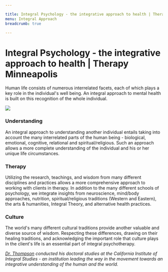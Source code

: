 ```yaml
---

title: Integral Psychology - the integrative approach to health | Therapy Minneapolis - Integral Psychotherapy
menu: Integral Approach
breadcrumb: true

---
```


# Integral Psychology - the integrative approach to health | Therapy Minneapolis

Human life consists of numerous interrelated facets, each of which plays a key role in the individual's well being. An integral approach to mental health is built on this recognition of the whole individual.

![](http://www.integral-therapy.com/sites/www.integral-therapy.com/files/integral1.jpg)
 

### Understanding

An integral approach to understanding another individual entails taking into account the many interrelated parts of the human being - biological, emotional, cognitive, relational and spiritual/religious. Such an approach allows a more complete understanding of the individual and his or her unique life circumstances.

### Therapy

Utilizing the research, teachings, and wisdom from many different disciplines and practices allows a more comprehensive approach to working with clients in therapy. In addition to the many different schools of psychology, we integrate insights from neuroscience, mind/body approaches, nutrition, spiritual/religious traditions (Western and Eastern), the arts & humanities, Integral Theory, and alternative health practices.

### Culture

The world's many different cultural traditions provide another valuable and diverse source of wisdom. Respecting these differences, drawing on their healing traditions, and acknowledging the important role that culture plays in the client's life is an essential part of integral psychotherapy.

 

_[Dr. Thompson](http://www.therapyminneapolis.com/credentials) conducted his doctoral studies at the California Institute of Integral Studies - an institution leading the way in the movement towards an integrative understanding of the human and the world._
